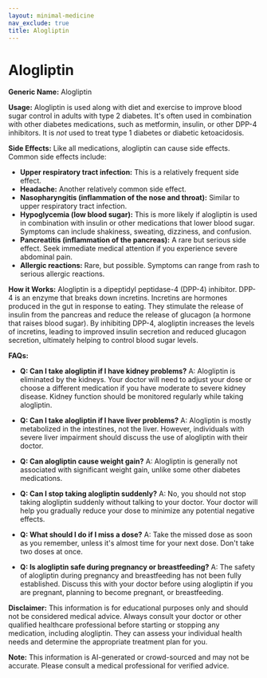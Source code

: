 ```yaml
---
layout: minimal-medicine
nav_exclude: true
title: Alogliptin
---
```


# Alogliptin

**Generic Name:** Alogliptin

**Usage:** Alogliptin is used along with diet and exercise to improve blood sugar control in adults with type 2 diabetes.  It's often used in combination with other diabetes medications, such as metformin, insulin, or other DPP-4 inhibitors. It is *not* used to treat type 1 diabetes or diabetic ketoacidosis.

**Side Effects:**  Like all medications, alogliptin can cause side effects.  Common side effects include:

* **Upper respiratory tract infection:** This is a relatively frequent side effect.
* **Headache:**  Another relatively common side effect.
* **Nasopharyngitis (inflammation of the nose and throat):**  Similar to upper respiratory tract infection.
* **Hypoglycemia (low blood sugar):**  This is more likely if alogliptin is used in combination with insulin or other medications that lower blood sugar. Symptoms can include shakiness, sweating, dizziness, and confusion.
* **Pancreatitis (inflammation of the pancreas):** A rare but serious side effect. Seek immediate medical attention if you experience severe abdominal pain.
* **Allergic reactions:**  Rare, but possible.  Symptoms can range from rash to serious allergic reactions.


**How it Works:** Alogliptin is a dipeptidyl peptidase-4 (DPP-4) inhibitor.  DPP-4 is an enzyme that breaks down incretins. Incretins are hormones produced in the gut in response to eating.  They stimulate the release of insulin from the pancreas and reduce the release of glucagon (a hormone that raises blood sugar). By inhibiting DPP-4, alogliptin increases the levels of incretins, leading to improved insulin secretion and reduced glucagon secretion, ultimately helping to control blood sugar levels.


**FAQs:**

* **Q: Can I take alogliptin if I have kidney problems?**  A:  Alogliptin is eliminated by the kidneys.  Your doctor will need to adjust your dose or choose a different medication if you have moderate to severe kidney disease.  Kidney function should be monitored regularly while taking alogliptin.

* **Q: Can I take alogliptin if I have liver problems?** A:  Alogliptin is mostly metabolized in the intestines, not the liver.  However, individuals with severe liver impairment should discuss the use of alogliptin with their doctor.

* **Q: Can alogliptin cause weight gain?** A: Alogliptin is generally not associated with significant weight gain, unlike some other diabetes medications.

* **Q: Can I stop taking alogliptin suddenly?** A: No, you should not stop taking alogliptin suddenly without talking to your doctor.  Your doctor will help you gradually reduce your dose to minimize any potential negative effects.

* **Q: What should I do if I miss a dose?** A: Take the missed dose as soon as you remember, unless it's almost time for your next dose.  Don't take two doses at once.

* **Q:  Is alogliptin safe during pregnancy or breastfeeding?** A: The safety of alogliptin during pregnancy and breastfeeding has not been fully established.  Discuss this with your doctor before using alogliptin if you are pregnant, planning to become pregnant, or breastfeeding.


**Disclaimer:** This information is for educational purposes only and should not be considered medical advice. Always consult your doctor or other qualified healthcare professional before starting or stopping any medication, including alogliptin. They can assess your individual health needs and determine the appropriate treatment plan for you.


**Note:** This information is AI-generated or crowd-sourced and may not be accurate. Please consult a medical professional for verified advice.